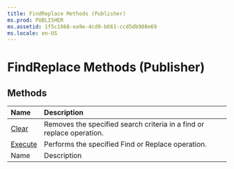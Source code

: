 ```yaml
---
title: FindReplace Methods (Publisher)
ms.prod: PUBLISHER
ms.assetid: 1f5c1868-ea9e-4cd9-b661-ccd5db908e69
ms.locale: en-US
---
```



# FindReplace Methods (Publisher)

## Methods



|**Name**|**Description**|
|:-----|:-----|
| [Clear](findreplace.clear-method-publisher.md)|Removes the specified search criteria in a find or replace operation.|
| [Execute](findreplace.execute-method-publisher.md)|Performs the specified Find or Replace operation.|
|Name|Description|

